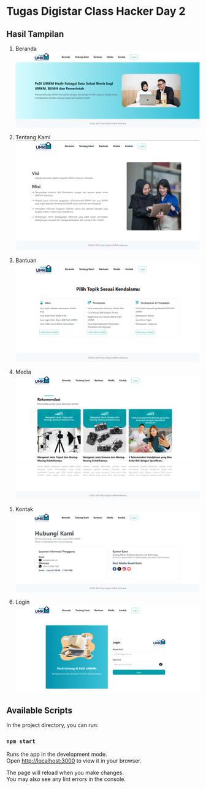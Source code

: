# Tugas Digistar Class Hacker Day 2

## Hasil Tampilan

1. Beranda
   ![Beranda](./src/assets/images/Beranda.png)

2. Tentang Kami
   ![Tentang Kami](./src/assets/images/Tentang.png)

3. Bantuan
   ![Bantuan](./src/assets/images//Bantuan.png)

4. Media
   ![Media](./src/assets/images/Media.png)
   ![Media](./src/assets/images/Media2.png)

5. Kontak
   ![Kontak](./src/assets/images/Kontak.png)

6. Login
   ![Login](./src/assets/images/Login.png)

## Available Scripts

In the project directory, you can run:

### `npm start`

Runs the app in the development mode.\
Open [http://localhost:3000](http://localhost:3000) to view it in your browser.

The page will reload when you make changes.\
You may also see any lint errors in the console.
